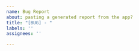 ```yaml
---
name: Bug Report
about: pasting a generated report from the app?
title: "[BUG] - "
labels: ''
assignees: ''

---
```



